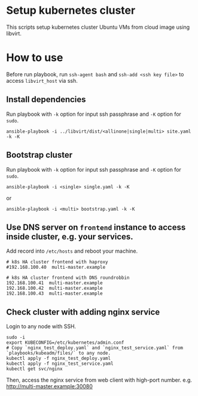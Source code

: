 Setup kubernetes cluster
========================

This scripts setup kubernetes cluster Ubuntu VMs from cloud image using libvirt.

# How to use

Before run playbook, run `ssh-agent bash` and `ssh-add <ssh key file>` to access `libvirt_host` via ssh.

## Install dependencies

Run playbook with `-k` option for input ssh passphrase and `-K` option for `sudo`.
```
ansible-playbook -i ../libvirt/dist/<allinone|single|multi> site.yaml -k -K
```

## Bootstrap cluster

Run playbook with `-k` option for input ssh passphrase and `-K` option for `sudo`.
```
ansible-playbook -i <single> single.yaml -k -K
```
or
```
ansible-playbook -i <multi> bootstrap.yaml -k -K
```

## Use DNS server on `frontend` instance to access inside cluster, e.g. your services.

Add record into `/etc/hosts` and reboot your machine.

```
# k8s HA cluster frontend with haproxy
#192.168.100.40  multi-master.example

# k8s HA cluster frontend with DNS roundrobbin
192.168.100.41  multi-master.example
192.168.100.42  multi-master.example
192.168.100.43  multi-master.example

```

## Check cluster with adding nginx service

Login to any node with SSH.
```
sudo -i
export KUBECONFIG=/etc/kubernetes/admin.conf
# Copy `nginx_test_deploy.yaml` and `nginx_test_service.yaml` from `playbooks/kubeadm/files/` to any node.
kubectl apply -f nginx_test_deploy.yaml
kubectl apply -f nginx_test_service.yaml
kubectl get svc/nginx
```

Then, access the nginx service from web client with high-port number.
e.g. http://multi-master.example:30080
